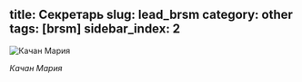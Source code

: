 title: Секретарь 
slug: lead_brsm
category: other
tags: [brsm]
sidebar_index: 2
---


![Качан Мария](/img/content/brsm/brsm_lead.jpg)   
 
*Качан Мария*
